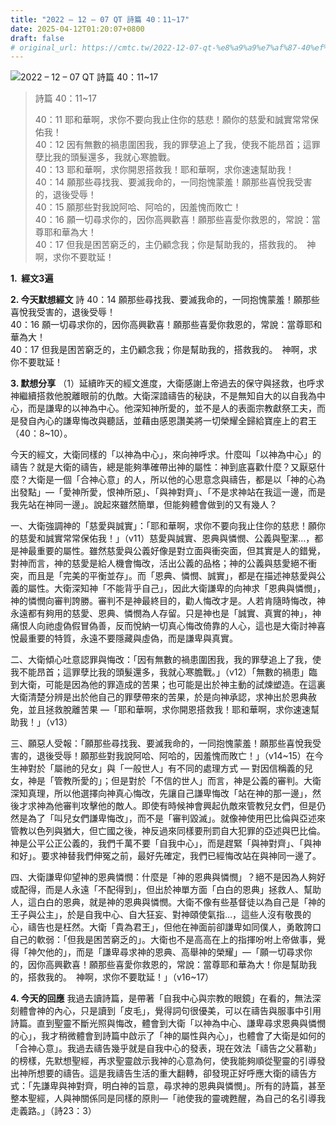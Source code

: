 ```yaml
---
title: "2022 – 12 – 07 QT 詩篇 40：11~17"
date: 2025-04-12T01:20:07+0800
draft: false
# original_url: https://cmtc.tw/2022-12-07-qt-%e8%a9%a9%e7%af%87-40%ef%bc%9a1117
---
```


![2022 – 12 – 07 QT 詩篇 40：11\~17](/images/qt.jpg  "2022 – 12 – 07 QT 詩篇 40：11\~17")

> 詩篇 40：11\~17
>
> 40：11 耶和華啊，求你不要向我止住你的慈悲！願你的慈愛和誠實常常保佑我！  
> 40：12 因有無數的禍患圍困我，我的罪孽追上了我，使我不能昂首；這罪孽比我的頭髮還多，我就心寒膽戰。  
> 40：13 耶和華啊，求你開恩搭救我！耶和華啊，求你速速幫助我！  
> 40：14 願那些尋找我、要滅我命的，一同抱愧蒙羞！願那些喜悅我受害的，退後受辱！  
> 40：15 願那些對我說阿哈、阿哈的，因羞愧而敗亡！  
> 40：16 願一切尋求你的，因你高興歡喜！願那些喜愛你救恩的，常說：當尊耶和華為大！  
> 40：17 但我是困苦窮乏的，主仍顧念我；你是幫助我的，搭救我的。　神啊，求你不要耽延！

**1.  經文3遍**

**2. 今天默想經文**
詩 40：14 願那些尋找我、要滅我命的，一同抱愧蒙羞！願那些喜悅我受害的，退後受辱！  
40：16 願一切尋求你的，因你高興歡喜！願那些喜愛你救恩的，常說：當尊耶和華為大！  
40：17 但我是困苦窮乏的，主仍顧念我；你是幫助我的，搭救我的。　神啊，求你不要耽延！

**3. 默想分享**
（1）延續昨天的經文進度，大衛感謝上帝過去的保守與拯救，也呼求神繼續搭救他脫離眼前的仇敵。大衛深諳禱告的秘訣，不是無知自大的以自我為中心，而是謙卑的以神為中心。他深知神所愛的，並不是人的表面宗教獻祭工夫，而是發自內心的謙卑悔改與聽話，並藉由感恩讚美將一切榮耀全歸給寶座上的君王（40：8\~10）。

今天的經文，大衛同樣的「以神為中心」，來向神呼求。什麼叫「以神為中心」的禱告？就是大衛的禱告，總是能夠準確帶出神的屬性：神到底喜歡什麼？又厭惡什麼？大衛是一個「合神心意」的人，所以他的心思意念與禱告，都是以「神的心為出發點」—「愛神所愛，恨神所惡」、「與神對齊」、「不是求神站在我這一邊，而是我先站在神同一邊」。說起來雖然簡單，但能夠體會做到的又有幾人？

一、大衛強調神的「慈愛與誠實」：「耶和華啊，求你不要向我止住你的慈悲！願你的慈愛和誠實常常保佑我！」（v11）慈愛與誠實、恩典與憐憫、公義與聖潔…，都是神最重要的屬性。雖然慈愛與公義好像是對立面與衝突面，但其實是人的錯覺，對神而言，神的慈愛是給人機會悔改，活出公義的品格；神的公義與慈愛絕不衝突，而且是「完美的平衡並存」。而「恩典、憐憫、誠實」，都是在描述神慈愛與公義的屬性。大衛深知神「不能背乎自己」，因此大衛謙卑的向神求「恩典與憐憫」，神的憐憫向審判誇勝。審判不是神最終目的，勸人悔改才是。人若肯隨時悔改，神永遠都有夠用的慈愛、恩典、憐憫為人存留。只是神也是「誠實、真實的神」，神痛恨人向祂虛偽假冒偽善，反而悅納一切真心悔改倚靠的人心，這也是大衛討神喜悅最重要的特質，永遠不要隱藏與虛偽，而是謙卑與真實。

二、大衛傾心吐意認罪與悔改：「因有無數的禍患圍困我，我的罪孽追上了我，使我不能昂首；這罪孽比我的頭髮還多，我就心寒膽戰。」（v12）「無數的禍患」臨到大衛，可能是因為他的罪造成的苦果；也可能是出於神主動的試煉塑造。在這裏大衛清楚分辨是出於他自己的罪孽帶來的苦果，於是向神承認，求神出於恩典赦免，並且拯救脫離苦果 —「耶和華啊，求你開恩搭救我！耶和華啊，求你速速幫助我！」（v13）

三、願惡人受報：「願那些尋找我、要滅我命的，一同抱愧蒙羞！願那些喜悅我受害的，退後受辱！願那些對我說阿哈、阿哈的，因羞愧而敗亡！」（v14\~15）在今生神對於「屬祂的兒女」與「一般世人」有不同的處理方式 — 對因信稱義的兒女，神是「管教所愛的」；但是對於「不信的世人」而言，神是公義的審判。大衛深知真理，所以他選擇向神真心悔改，先讓自己謙卑悔改「站在神的那一邊」，然後才求神為他審判攻擊他的敵人。即使有時候神會興起仇敵來管教兒女們，但是仍然是為了「叫兒女們謙卑悔改」，而不是「審判毀滅」。就像神使用巴比倫與亞述來管教以色列與猶大，但亡國之後，神反過來同樣要刑罰自大犯罪的亞述與巴比倫。神是公平公正公義的，我們千萬不要「自我中心」，而是趕緊「與神對齊」、「與神和好」。要求神替我們伸冤之前，最好先確定，我們已經悔改站在與神同一邊了。

四、大衛謙卑仰望神的恩典憐憫：什麼是「神的恩典與憐憫」？絕不是因為人夠好或配得，而是人永遠「不配得到」，但出於神單方面「白白的恩典」拯救人、幫助人，這白白的恩典，就是神的恩典與憐憫。大衛不像有些基督徒以為自己是「神的王子與公主」，於是自我中心、自大狂妄、對神頤使氣指…，這些人沒有敬畏的心，禱告也是枉然。大衛「貴為君王」，但他在神面前卻謙卑如同僕人，勇敢誇口自己的軟弱：「但我是困苦窮乏的」。大衛也不是高高在上的指揮吩咐上帝做事，覺得「神欠他的」，而是「謙卑尋求神的恩典、高舉神的榮耀」—「願一切尋求你的，因你高興歡喜！願那些喜愛你救恩的，常說：當尊耶和華為大！你是幫助我的，搭救我的。　神啊，求你不要耽延！」（v16\~17）

**4. 今天的回應**
我過去讀詩篇，是帶著「自我中心與宗教的眼鏡」在看的，無法深刻體會神的內心，只是讀到「皮毛」，覺得詞句很優美，可以在禱告與服事中引用詩篇。直到聖靈不斷光照與悔改，體會到大衛「以神為中心、謙卑尋求恩典與憐憫的心」，我才稍微體會到詩篇中啟示了「神的屬性與內心」，也體會了大衛是如何的 「合神心意」。我過去禱告幾乎就是自我中心的發表，現在效法「禱告之父慕勒」的榜樣，先默想聖經，再求聖靈啟示我神的心意為何，使我能夠順從聖靈的引導發出神所想要的禱告。這是我禱告生活的重大翻轉，卻發現正好呼應大衛的禱告方式：「先謙卑與神對齊，明白神的旨意，尋求神的恩典與憐憫」。所有的詩篇，甚至整本聖經，人與神關係同是同樣的原則—「祂使我的靈魂甦醒，為自己的名引導我走義路。」（詩23：3）
